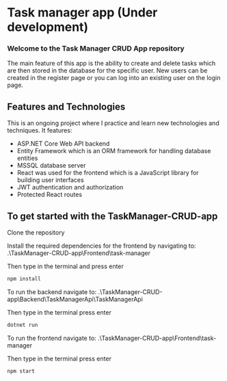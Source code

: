 # Task manager app (Under development)
### Welcome to the Task Manager CRUD App repository
The main feature of this app is the ability to create and delete tasks which are then stored in the database for the specific user. New users can be created in the register page or you can log into an existing user on the login page.

## Features and Technologies
This is an ongoing project where I practice and learn new technologies and techniques. It features:
- ASP.NET Core Web API backend
- Entity Framework which is an ORM framework for handling database entities
- MSSQL database server
- React was used for the frontend which is a JavaScript library for building user interfaces
- JWT authentication and authorization
- Protected React routes

## To get started with the TaskManager-CRUD-app

Clone the repository

Install the required dependencies for the frontend by navigating to:  .\TaskManager-CRUD-app\Frontend\task-manager

Then type in the terminal and press enter
```sh
npm install
```
To run the backend navigate to:  .\TaskManager-CRUD-app\Backend\TaskManagerApi\TaskManagerApi 

Then type in the terminal press enter
```sh
dotnet run
```
To run the frontend navigate to:  .\TaskManager-CRUD-app\Frontend\task-manager

Then type in the terminal press enter
```sh
npm start
```
